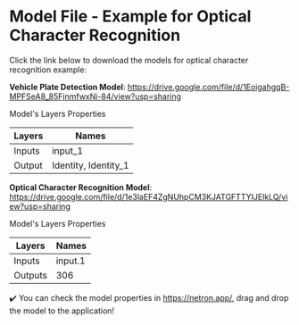 # Model File - Example for Optical Character Recognition

Click the link below to download the models for optical character recognition example:

<b>Vehicle Plate Detection Model</b>: https://drive.google.com/file/d/1EoigahgqB-MPFSeA8_85FjnmfwxNi-84/view?usp=sharing

Model's Layers Properties

Layers | Names
------ | -----
Inputs | input_1
Output | Identity, Identity_1


<b>Optical Character Recognition Model</b>: https://drive.google.com/file/d/1e3laEF4ZgNUhpCM3KJATGFTTYIJElkLQ/view?usp=sharing

Model's Layers Properties

Layers | Names
------ | -----
Inputs | input.1
Outputs | 306

:heavy_check_mark: You can check the model properties in https://netron.app/, drag and drop the model to the application!
